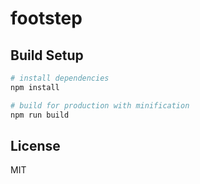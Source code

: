 # footstep

## Build Setup

``` bash
# install dependencies
npm install

# build for production with minification
npm run build
```

## License
MIT
